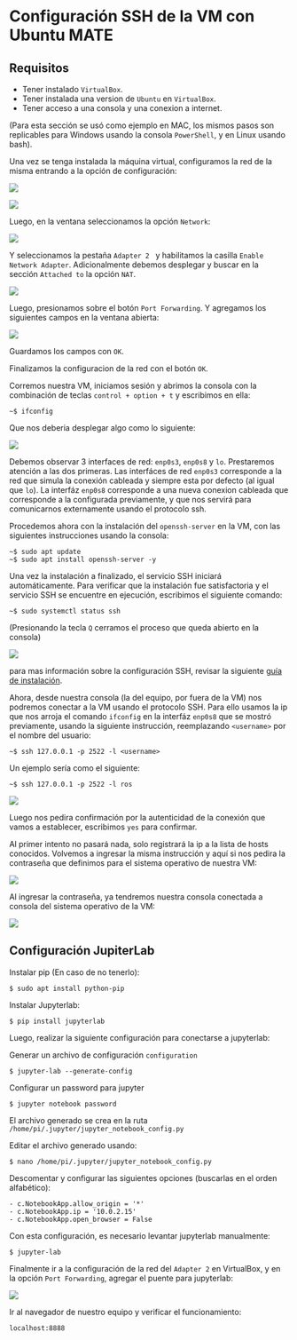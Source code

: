 # Configuración SSH de la VM con Ubuntu MATE #

## Requisitos ##
- Tener instalado `VirtualBox`.
- Tener instalada una version de `Ubuntu` en `VirtualBox`.
- Tener acceso a una consola y una conexion a internet.

(Para esta sección se usó como ejemplo en MAC, los mismos pasos son replicables para Windows usando la consola `PowerShell`, y en Linux usando bash).

Una vez se tenga instalada la máquina virtual, configuramos la red de la misma entrando a la opción de configuración:

![](./media/01.PNG)

![](./media/02.PNG)

Luego, en la ventana seleccionamos la opción ```Network```:

![](./media/03.PNG)

Y seleccionamos la pestaña ```Adapter 2 ``` y habilitamos la casilla ```Enable Network Adapter```. Adicionalmente debemos desplegar y buscar en la sección ```Attached to``` la opción ```NAT```.

![](./media/04.1.PNG)

Luego, presionamos sobre el botón `Port Forwarding`. Y agregamos los siguientes campos en la ventana abierta:

![](./media/04.2.PNG)

Guardamos los campos con `OK`.

Finalizamos la configuracion de la red con el botón `OK`.

Corremos nuestra VM, iniciamos sesión y abrimos la consola con la combinación de teclas ```control + option + t``` y escribimos en ella:

```
~$ ifconfig
```

Que nos deberia desplegar algo como lo siguiente:

![](./media/05.1.PNG)

Debemos observar 3 interfaces de red: ```enp0s3```, ```enp0s8``` y ```lo```. Prestaremos atención a las dos primeras. Las interfáces de red `enp0s3` corresponde a la red que simula la conexión cableada y siempre esta por defecto (al igual que ```lo```). La interfáz ```enp0s8``` corresponde a una nueva conexion cableada que corresponde a la configurada previamente, y que nos servirá para comunicarnos externamente usando el protocolo ssh.

Procedemos ahora con la instalación del ```openssh-server``` en la VM, con las siguientes instrucciones usando la consola:

```
~$ sudo apt update
~$ sudo apt install openssh-server -y
```

Una vez la instalación a finalizado, el servicio SSH iniciará automáticamente. Para verificar que la instalación fue satisfactoria y el servicio SSH se encuentre en ejecución, escribimos el siguiente comando:

```
~$ sudo systemctl status ssh
```

(Presionando la tecla ```Q``` cerramos el proceso que queda abierto en la consola)

![](./media/06.PNG)

para mas información sobre la configuración SSH, revisar la siguiente [guía de instalación](https://linuxize.com/post/how-to-enable-ssh-on-ubuntu-18-04/).

Ahora, desde nuestra consola (la del equipo, por fuera de la VM) nos podremos conectar a la VM usando el protocolo SSH. Para ello usamos la ip que nos arroja el comando ```ifconfig``` en la interfáz ```enp0s8``` que se mostró previamente, usando la siguiente instrucción, reemplazando ```<username>``` por el nombre del usuario:

```
~$ ssh 127.0.0.1 -p 2522 -l <username>
```

Un ejemplo sería como el siguiente:

```
~$ ssh 127.0.0.1 -p 2522 -l ros
```

![](./media/07.1.PNG)

Luego nos pedira confirmación por la autenticidad de la conexión que vamos a establecer, escribimos ```yes``` para confirmar.

Al primer intento no pasará nada, solo registrará la ip a la lista de hosts conocidos. Volvemos a ingresar la misma instrucción y aquí si nos pedira la contraseña que definimos para el sistema operativo de nuestra VM:

![](./media/07.2.PNG)

Al ingresar la contraseña, ya tendremos nuestra consola conectada a consola del sistema operativo de la VM:

![](./media/07.3.PNG)

## Configuración JupiterLab ##

Instalar pip (En caso de no tenerlo):
```
$ sudo apt install python-pip
```

Instalar Jupyterlab:
```
$ pip install jupyterlab
```

Luego, realizar la siguiente configuración para conectarse a jupyterlab:

Generar un archivo de configuración `configuration`
```
$ jupyter-lab --generate-config
```
Configurar un password para jupyter
```
$ jupyter notebook password
```

El archivo generado se crea en la ruta `/home/pi/.jupyter/jupyter_notebook_config.py`

Editar el archivo generado usando:
```
$ nano /home/pi/.jupyter/jupyter_notebook_config.py
```

Descomentar y configurar las siguientes opciones (buscarlas en el orden alfabético):
```
- c.NotebookApp.allow_origin = '*'
- c.NotebookApp.ip = '10.0.2.15'
- c.NotebookApp.open_browser = False
```

Con esta configuración, es necesario levantar jupyterlab manualmente:
```
$ jupyter-lab
```

Finalmente ir a la configuración de la red del `Adapter 2` en VirtualBox, y en la opción `Port Forwarding`, agregar el puente para jupyterlab:

![](./media/08.1.PNG)

Ir al navegador de nuestro equipo y verificar el funcionamiento:

```
localhost:8888
```